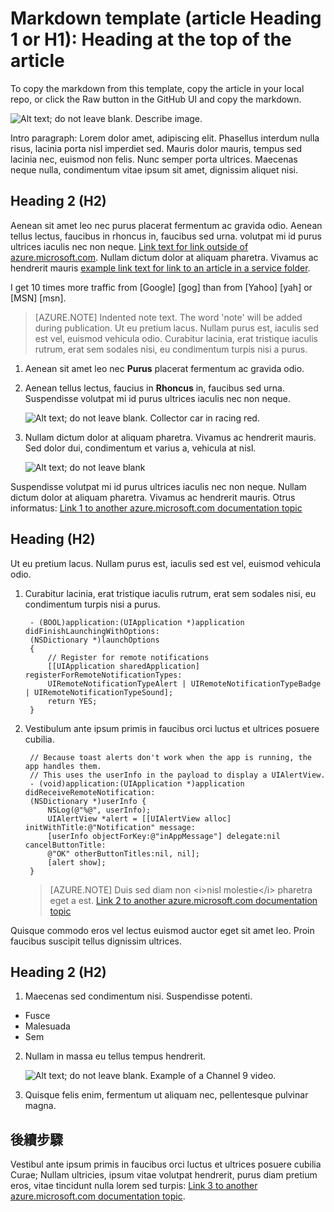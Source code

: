 <properties
   pageTitle="Page title that displays in the browser tab and search results"
   description="Article description that will be displayed on landing pages and in most search results"
   services="service-name"
   documentationCenter="dev-center-name"
   authors="GitHub-alias-of-only-one-author"
   manager="manager-alias"
   editor=""/>

<tags
   ms.service="required"
   ms.devlang="may be required"
   ms.topic="article"
   ms.tgt_pltfrm="may be required"
   ms.workload="required"
   ms.date="mm/dd/yyyy"
   ms.author="Your MSFT alias or your full email address;semicolon separates two or more"/>

# Markdown template (article Heading 1 or H1): Heading at the top of the article

To copy the markdown from this template, copy the article in your local repo, or click the Raw button in the GitHub UI and copy the markdown.

  ![Alt text; do not leave blank. Describe image.][8]

Intro paragraph: Lorem dolor amet, adipiscing elit. Phasellus interdum nulla risus, lacinia porta nisl imperdiet sed. Mauris dolor mauris, tempus sed lacinia nec, euismod non felis. Nunc semper porta ultrices. Maecenas neque nulla, condimentum vitae ipsum sit amet, dignissim aliquet nisi.

## Heading 2 (H2)

Aenean sit amet leo nec purus placerat fermentum ac gravida odio. Aenean tellus lectus, faucibus in rhoncus in, faucibus sed urna.  volutpat mi id purus ultrices iaculis nec non neque. <bpt id="p1">[</bpt>Link text for link outside of azure.microsoft.com<ept id="p1">](http://weblogs.asp.net/scottgu)</ept>. Nullam dictum dolor at aliquam pharetra. Vivamus ac hendrerit mauris <bpt id="p1">[</bpt>example link text for link to an article in a service folder<ept id="p1">](../articles/expressroute/expressroute-bandwidth-upgrade.md)</ept>.

I get 10 times more traffic from <bpt id="p1">[</bpt>Google<ept id="p1">]</ept><bpt id="p2"> [</bpt>gog<ept id="p2">]</ept> than from <bpt id="p3">[</bpt>Yahoo<ept id="p3">]</ept><bpt id="p4"> [</bpt>yah<ept id="p4">]</ept> or <bpt id="p5">[</bpt>MSN<ept id="p5">]</ept><bpt id="p6"> [</bpt>msn<ept id="p6">]</ept>.

> [AZURE.NOTE] Indented note text.  The word 'note' will be added during publication. Ut eu pretium lacus. Nullam purus est, iaculis sed est vel, euismod vehicula odio. Curabitur lacinia, erat tristique iaculis rutrum, erat sem sodales nisi, eu condimentum turpis nisi a purus.

1. Aenean sit amet leo nec <bpt id="p1">**</bpt>Purus<ept id="p1">**</ept> placerat fermentum ac gravida odio.

2. Aenean tellus lectus, faucius in <bpt id="p1">**</bpt>Rhoncus<ept id="p1">**</ept> in, faucibus sed urna. Suspendisse volutpat mi id purus ultrices iaculis nec non neque.

    ![Alt text; do not leave blank. Collector car in racing red.][5]

3. Nullam dictum dolor at aliquam pharetra. Vivamus ac hendrerit mauris. Sed dolor dui, condimentum et varius a, vehicula at nisl.

    ![Alt text; do not leave blank][6]


Suspendisse volutpat mi id purus ultrices iaculis nec non neque. Nullam dictum dolor at aliquam pharetra. Vivamus ac hendrerit mauris. Otrus informatus: <bpt id="p1">[</bpt>Link 1 to another azure.microsoft.com documentation topic<ept id="p1">](virtual-machines-windows-tutorial.md)</ept>

## Heading (H2)

Ut eu pretium lacus. Nullam purus est, iaculis sed est vel, euismod vehicula odio.

1. Curabitur lacinia, erat tristique iaculis rutrum, erat sem sodales nisi, eu condimentum turpis nisi a purus.

        - (BOOL)application:(UIApplication *)application didFinishLaunchingWithOptions:
        (NSDictionary *)launchOptions
        {
            // Register for remote notifications
            [[UIApplication sharedApplication] registerForRemoteNotificationTypes:
            UIRemoteNotificationTypeAlert | UIRemoteNotificationTypeBadge | UIRemoteNotificationTypeSound];
            return YES;
        }

2. Vestibulum ante ipsum primis in faucibus orci luctus et ultrices posuere cubilia.

        // Because toast alerts don't work when the app is running, the app handles them.
        // This uses the userInfo in the payload to display a UIAlertView.
        - (void)application:(UIApplication *)application didReceiveRemoteNotification:
        (NSDictionary *)userInfo {
            NSLog(@"%@", userInfo);
            UIAlertView *alert = [[UIAlertView alloc] initWithTitle:@"Notification" message:
            [userInfo objectForKey:@"inAppMessage"] delegate:nil cancelButtonTitle:
            @"OK" otherButtonTitles:nil, nil];
            [alert show];
        }


    > [AZURE.NOTE] Duis sed diam non <ph id="ph1">&lt;i&gt;</ph>nisl molestie<ph id="ph2">&lt;/i&gt;</ph> pharetra eget a est. [Link 2 to another azure.microsoft.com documentation topic](web-sites-custom-domain-name.md)


Quisque commodo eros vel lectus euismod auctor eget sit amet leo. Proin faucibus suscipit tellus dignissim ultrices.

## Heading 2 (H2)

1. Maecenas sed condimentum nisi. Suspendisse potenti.

  + Fusce
  + Malesuada
  + Sem

2. Nullam in massa eu tellus tempus hendrerit.

    ![Alt text; do not leave blank. Example of a Channel 9 video.][7]

3. Quisque felis enim, fermentum ut aliquam nec, pellentesque pulvinar magna.




<!--Every topic should have next steps and links to the next logical set of content to keep the customer engaged-->
## 後續步驟

Vestibul ante ipsum primis in faucibus orci luctus et ultrices posuere cubilia Curae; Nullam ultricies, ipsum vitae volutpat hendrerit, purus diam pretium eros, vitae tincidunt nulla lorem sed turpis: <bpt id="p1">[</bpt>Link 3 to another azure.microsoft.com documentation topic<ept id="p1">](storage-whatis-account.md)</ept>.

<!--Image references-->
[5]: ./media/_markdown-template/octocats.png
[6]: ./media/_markdown-template/pretty49.png
[7]: ./media/_markdown-template/channel-9.png
[8]: ./media/_markdown-template/copytemplate.png

<!--Reference style links - using these makes the source content way more readable than using inline links-->
[gog]: http://google.com/
[yah]: http://search.yahoo.com/
[msn]: http://search.msn.com/
